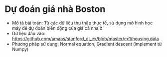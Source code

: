 # Dự đoán giá nhà Boston
- Mô tả bài toán: Từ các dữ liệu thu thập thực tế, sử dụng mô hình học máy để dự đoán biến động của giá cả nhà ở
- Dữ liệu đầu vào: https://github.com/amaas/stanford_dl_ex/blob/master/ex1/housing.data
- Phương pháp sử dụng: Normal equation, Gradient descent (implement từ Numpy)
